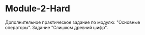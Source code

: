 # Module-2-Hard
Дополнительное практическое задание по модулю: "Основные операторы". Задание "Слишком древний шифр".
